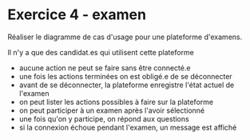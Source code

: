 # Exercice 4 - examen

Réaliser le diagramme de cas d'usage pour une plateforme d'examens.

Il n'y a que des candidat.es qui utilisent cette plateforme

- aucune action ne peut se faire sans être connecté.e
- une fois les actions terminées on est obligé.e de se déconnecter
- avant de se déconnecter, la plateforme enregistre l'état actuel de l'examen
- on peut lister les actions possibles à faire sur la plateforme
- on peut participer à un examen après l'avoir sélectionné
- une fois qu'on y participe, on répond aux questions
- si la connexion échoue pendant l'examen, un message est affiché

